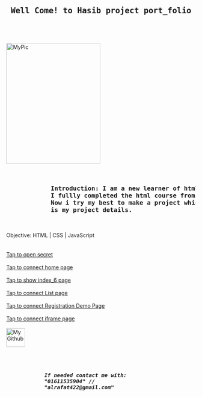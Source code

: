 <!DOCTYPE html>
<html lang="en">
<head>
    <meta charset="UTF-8">
    <meta name="viewport" content="width=device-width, initial-scale=1.0">
    <title>my_Final_project_of_html</title>
</head>
<body>
    <header><pre><h2>Well Come! to Hasib project port_folio</h2></pre>
   </header>
    <main>
        <img src="IMG_20230518_133420_Bokeh.jpg" alt="MyPic" width="250" height="320">
        <pre><h3>
            Introduction: I am a new learner of html. 
            I fullly completed the html course from apna college channel.
            Now i try my best to make a project which i learn about html.Below,
            is my project details. 
        </h3></pre>
        <section>Objective: HTML | CSS | JavaScript </section>
        <br><br>
         <a href="index_7.html" target="main">Tap to open secret</a>
         <br><br>
         <a href="Home_page8.html" target="_main">Tap to connect home page</a>
         <br><br>
         <a href="index_6.html" target="_main">Tap to show index_6 page</a>
         <br><br>
        <a href="list_17.html" target="_main">Tap to connect List page</a>
        <br><br>
        <a href="Registration_form_18.html" target="_main">Tap to connect Registration Demo Page</a>
        <br><br>
        <a href="iframe_tag_19.html" target="_main">Tap to connect iframe page</a>
        <br><br>
        <a href="https://github.com/sheik-hasib" target="_main"><img src="github" alt="MyGithub" width="50" height="50"></a>
     <br>
    </main>
    <br>
    <footer>
        <pre><h5>
            If needed contact me with:
            "01611535904" //
            "alrafat422@gmail.com"
          </h5></pre>
    </footer>
</body>
</html>
